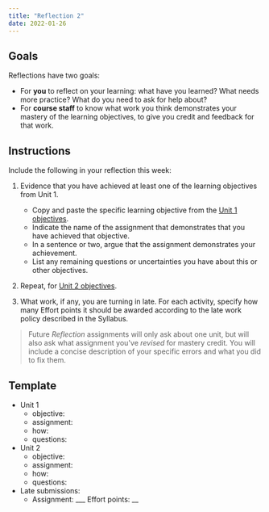 ```yaml
---
title: "Reflection 2"
date: 2022-01-26
---
```


## Goals

Reflections have two goals:

- For **you** to reflect on your learning: what have you learned? What needs more practice? What do you need to ask for help about?
- For **course staff** to know what work you think demonstrates your mastery of the learning objectives, to give you credit and feedback for that work.

## Instructions

Include the following in your reflection this week:

1. Evidence that you have achieved at least one of the learning objectives from Unit 1.

    - Copy and paste the specific learning objective from the [Unit 1 objectives](../).
    - Indicate the name of the assignment that demonstrates that you have achieved that objective.
    - In a sentence or two, argue that the assignment demonstrates your achievement.
    - List any remaining questions or uncertainties you have about this or other objectives.

2. Repeat, for [Unit 2 objectives](../).

3. What work, if any, you are turning in late. For each activity, specify how many Effort points it should be awarded according to the late work policy described in the Syllabus.

> Future *Reflection* assignments will only ask about one unit, but will also ask what assignment you've *revised* for mastery credit. You will include a concise description of your specific errors and what you did to fix them.

## Template

- Unit 1
  - objective:
  - assignment:
  - how:
  - questions:
- Unit 2
  - objective:
  - assignment:
  - how:
  - questions:
- Late submissions:
  - Assignment: ___ Effort points:  __
